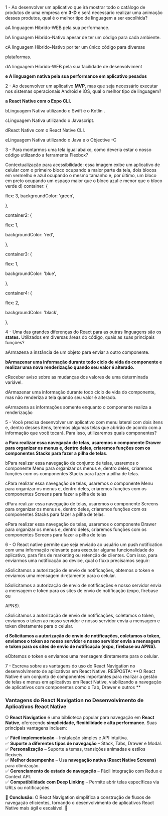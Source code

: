 1 - Ao desenvolver um aplicativo que irá mostrar todo o catálogo de produtos de uma
empresa em **3-D** e será necessário realizar uma animação desses produtos, qual é o
melhor tipo de linguagem a ser escolhida?

aA linguagem Híbrido-WEB pela sua performance.

bA linguagem Híbrido-Nativo apesar de ter um código para cada ambiente.

cA linguagem Híbrido-Nativo por ter um único código para diversas

plataformas.

dA linguagem Híbrido-WEB pela sua facilidade de desenvolviment

**e A linguagem nativa pela sua performance em aplicativo pesados** 


2 - Ao desenvolver um aplicativo **MVP**, mas que seja necessário executar nos sistemas
operacionais Android e iOS, qual o melhor tipo de linguagem?

**a React Native com o Expo CLI.**

bLinguagem Nativa utilizando o Swift e o Kotlin .

cLinguagem Nativa utilizando o Javascript.

dReact Native com o React Native CLI.

eLinguagem Nativa utilizando o Java e o Objective -C

3 - Para montarmos uma tela igual abaixo, como deveria estar o nosso código utilizando a
ferramenta Flexbox? 

Contextualização para acessibilidade: essa imagem exibe um aplicativo de celular
com o primeiro bloco ocupando a maior parte da tela, dois blocos em vermelho e azul
ocupando o mesmo tamanho e, por último, um bloco em preto ocupando um espaço
maior que o bloco azul e menor que o bloco verde
d) container: {

flex: 3, 
backgroundColor: 'green',

},

container2: {

flex: 1,

backgroundColor: 'red',

},

container3: {

flex: 1,

backgroundColor: 'blue',

},

container4: {

flex: 2,

backgroundColor: 'black',

},

4 - Uma das grandes diferenças do React para as outras linguagens são os **states.**
Utilizados em diversas áreas do código, quais as suas principais funções?

aArmazena a instância de um objeto para enviar a outro componente.

**bArmazenar uma informação durante todo ciclo de vida do componente e**
**realizar uma nova renderização quando seu valor é alterado.**

cReceber aviso sobre as mudanças dos valores de uma determinada variável.

dArmazenar uma informação durante todo ciclo de vida do componente, mas
não renderiza a tela quando seu valor é alterado.

eArmazena as informações somente enquanto o componente realiza a
renderização

5 - Você precisa desenvolver um aplicativo com menu lateral com dois itens e, dentro
desses itens, teremos algumas telas que abrirão de acordo com a informação que você
tocará. Para isso, utilizaremos quais componentes?

**a Para realizar essa navegação de telas, usaremos o componente Drawer para**
**organizar os menus e, dentro deles, criaremos funções com os**
**componentes Stacks para fazer a pilha de telas**.

bPara realizar essa navegação de conjunto de telas, usaremos o componente
Menu para organizar os menus e, dentro deles, criaremos funções com os
componentes Stacks para fazer a pilha de telas.

cPara realizar essa navegação de telas, usaremos o componente Menu para
organizar os menus e, dentro deles, criaremos funções com os
componentes Screens para fazer a pilha de telas

dPara realizar essa navegação de telas, usaremos o componente Screens para
organizar os menus e, dentro deles, criaremos funções com os
componentes Stacks para fazer a pilha de telas.

ePara realizar essa navegação de telas, usaremos o componente Drawer para
organizar os menus e, dentro deles, criaremos funções com os
componentes Screens para fazer a pilha de telas

6 - O React native permite que seja enviado ao usuário um push notification com uma
informação relevante para executar alguma funcionalidade do aplicativo, para fins de
marketing ou retenção de clientes. Com isso, para enviarmos uma notificação
ao device, qual o fluxo precisamos seguir:

aSolicitamos a autorização de envio de notificações, obtemos o token e
enviamos uma mensagem diretamente para o celular.

bSolicitamos a autorização de envio de notificações e nosso servidor envia a
mensagem e token para os sites de envio de notificação (expo, firebase ou

APNS).

cSolicitamos a autorização de envio de notificações, coletamos o token,
enviamos o token ao nosso servidor e nosso servidor envia a mensagem
e token diretamente para o celular.

**d Solicitamos a autorização de envio de notificações, coletamos o token,**
**enviamos o token ao nosso servidor e nosso servidor envia a mensagem e**
**token para os sites de envio de notificação (expo, firebase ou APNS).**

eObtemos o token e enviamos uma mensagem diretamente para o celular.

7 - Escreva sobre as vantagens do uso do React Navigation no desenvolvimento de
aplicativos em React Native.
RESPOSTA:
**O React Native é um conjunto de componentes importantes para realizar a gestão de
telas e menus em aplicativos em React Native, viabilizando a navegação de aplicativos
com componentes como o Tab, Drawer e outros  **

### **Vantagens do React Navigation no Desenvolvimento de Aplicativos React Native**

O **React Navigation** é uma biblioteca popular para navegação em **React Native**, oferecendo **simplicidade, flexibilidade e alta performance**. Suas principais vantagens incluem:

✅ **Fácil implementação** – Instalação simples e API intuitiva.  
✅ **Suporte a diferentes tipos de navegação** – Stack, Tabs, Drawer e Modal.  
✅ **Personalização** – Suporte a temas, transições animadas e estilos flexíveis.  
✅ **Melhor desempenho** – Usa **navegação nativa (React Native Screens)** para otimização.  
✅ **Gerenciamento de estado de navegação** – Fácil integração com Redux e Context API.  
✅ **Compatibilidade com Deep Linking** – Permite abrir telas específicas via URLs ou notificações.

📌 **Conclusão:** O React Navigation simplifica a construção de fluxos de navegação eficientes, tornando o desenvolvimento de aplicativos React Native mais ágil e escalável. 🚀